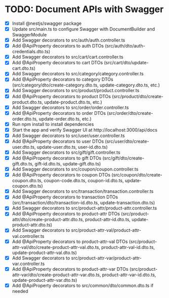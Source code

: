 # TODO: Document APIs with Swagger

- [x] Install @nestjs/swagger package
- [x] Update src/main.ts to configure Swagger with DocumentBuilder and SwaggerModule
- [x] Add Swagger decorators to src/auth/auth.controller.ts
- [x] Add @ApiProperty decorators to auth DTOs (src/auth/dto/auth-credentials.dto.ts)
- [x] Add Swagger decorators to src/cart/cart.controller.ts
- [x] Add @ApiProperty decorators to cart DTOs (src/cart/dto/update-cart.dto.ts)
- [x] Add Swagger decorators to src/category/category.controller.ts
- [x] Add @ApiProperty decorators to category DTOs (src/category/dto/create-category.dto.ts, update-category.dto.ts, etc.)
- [x] Add Swagger decorators to src/product/product.controller.ts
- [x] Add @ApiProperty decorators to product DTOs (src/product/dto/create-product.dto.ts, update-product.dto.ts, etc.)
- [x] Add Swagger decorators to src/order/order.controller.ts
- [x] Add @ApiProperty decorators to order DTOs (src/order/dto/create-order.dto.ts, update-order.dto.ts, etc.)
- [x] Run npm install to install dependencies
- [x] Start the app and verify Swagger UI at http://localhost:3000/api/docs
- [x] Add Swagger decorators to src/user/user.controller.ts
- [x] Add @ApiProperty decorators to user DTOs (src/user/dto/create-user.dto.ts, update-user.dto.ts, user-id.dto.ts)
- [x] Add Swagger decorators to src/gift/gift.controller.ts
- [x] Add @ApiProperty decorators to gift DTOs (src/gift/dto/create-gift.dto.ts, gift-id.dto.ts, update-gift.dto.ts)
- [x] Add Swagger decorators to src/coupon/coupon.controller.ts
- [x] Add @ApiProperty decorators to coupon DTOs (src/coupon/dto/create-coupon.dto.ts, coupon-code.dto.ts, coupon-id.dto.ts, update-coupon.dto.ts)
- [x] Add Swagger decorators to src/transaction/transaction.controller.ts
- [x] Add @ApiProperty decorators to transaction DTOs (src/transaction/dto/transaction-id.dto.ts, update-transaction.dto.ts)
- [x] Add Swagger decorators to src/product-attr/product-attr.controller.ts
- [x] Add @ApiProperty decorators to product-attr DTOs (src/product-attr/dto/create-product-attr.dto.ts, product-attr-id.dto.ts, update-product-attr.dto.ts)
- [x] Add Swagger decorators to src/product-attr-val/product-attr-val.controller.ts
- [x] Add @ApiProperty decorators to product-attr-val DTOs (src/product-attr-val/dto/create-product-attr-val.dto.ts, product-attr-val-id.dto.ts, update-product-attr-val.dto.ts)
- [x] Add Swagger decorators to src/product-attr-var/product-attr-var.controller.ts
- [x] Add @ApiProperty decorators to product-attr-var DTOs (src/product-attr-var/dto/create-product-attr-var.dto.ts, product-attr-var-id.dto.ts, update-product-attr-var.dto.ts)
- [x] Add @ApiProperty decorators to src/common/dto/common.dto.ts if needed
